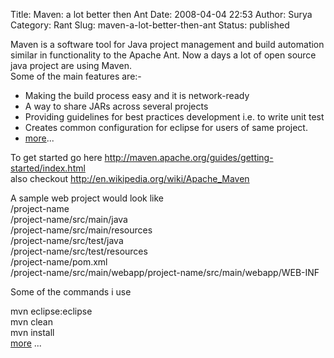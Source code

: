 Title: Maven: a lot better then Ant
Date: 2008-04-04 22:53
Author: Surya
Category: Rant
Slug: maven-a-lot-better-then-ant
Status: published

Maven is a software tool for Java project management and build
automation similar in functionality to the Apache Ant. Now a days a lot
of open source java project are using Maven.  
Some of the main features are:-

  - Making the build process easy and it is network-ready
  - A way to share JARs across several projects
  - Providing guidelines for best practices development i.e. to write
    unit test
  - Creates common configuration for eclipse for users of same project.
  - [more](http://maven.apache.org/maven-features.html)...

To get started go here
<http://maven.apache.org/guides/getting-started/index.html>  
also checkout <http://en.wikipedia.org/wiki/Apache_Maven>

A sample web project would look like  
/project-name  
/project-name/src/main/java  
/project-name/src/main/resources  
/project-name/src/test/java  
/project-name/src/test/resources  
/project-name/pom.xml  
/project-name/src/main/webapp/project-name/src/main/webapp/WEB-INF

Some of the commands i use

mvn eclipse:eclipse  
mvn clean  
mvn install  
[more](http://maven.apache.org/plugins/index.html) ...
